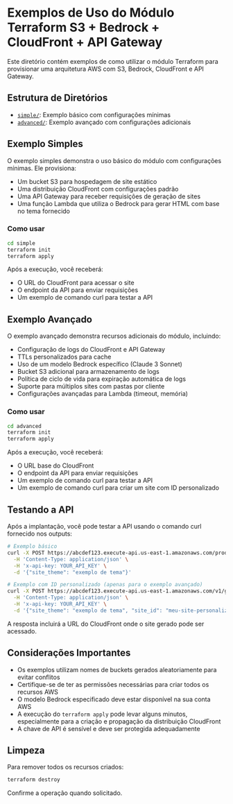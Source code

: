 # Exemplos de Uso do Módulo Terraform S3 + Bedrock + CloudFront + API Gateway

Este diretório contém exemplos de como utilizar o módulo Terraform para provisionar uma arquitetura AWS com S3, Bedrock, CloudFront e API Gateway.

## Estrutura de Diretórios

- [`simple/`](./simple/): Exemplo básico com configurações mínimas
- [`advanced/`](./advanced/): Exemplo avançado com configurações adicionais

## Exemplo Simples

O exemplo simples demonstra o uso básico do módulo com configurações mínimas. Ele provisiona:

- Um bucket S3 para hospedagem de site estático
- Uma distribuição CloudFront com configurações padrão
- Uma API Gateway para receber requisições de geração de sites
- Uma função Lambda que utiliza o Bedrock para gerar HTML com base no tema fornecido

### Como usar

```bash
cd simple
terraform init
terraform apply
```

Após a execução, você receberá:
- O URL do CloudFront para acessar o site
- O endpoint da API para enviar requisições
- Um exemplo de comando curl para testar a API

## Exemplo Avançado

O exemplo avançado demonstra recursos adicionais do módulo, incluindo:

- Configuração de logs do CloudFront e API Gateway
- TTLs personalizados para cache
- Uso de um modelo Bedrock específico (Claude 3 Sonnet)
- Bucket S3 adicional para armazenamento de logs
- Política de ciclo de vida para expiração automática de logs
- Suporte para múltiplos sites com pastas por cliente
- Configurações avançadas para Lambda (timeout, memória)

### Como usar

```bash
cd advanced
terraform init
terraform apply
```

Após a execução, você receberá:
- O URL base do CloudFront
- O endpoint da API para enviar requisições
- Um exemplo de comando curl para testar a API
- Um exemplo de comando curl para criar um site com ID personalizado

## Testando a API

Após a implantação, você pode testar a API usando o comando curl fornecido nos outputs:

```bash
# Exemplo básico
curl -X POST https://abcdef123.execute-api.us-east-1.amazonaws.com/prod/generate-site \
  -H 'Content-Type: application/json' \
  -H 'x-api-key: YOUR_API_KEY' \
  -d '{"site_theme": "exemplo de tema"}'

# Exemplo com ID personalizado (apenas para o exemplo avançado)
curl -X POST https://abcdef123.execute-api.us-east-1.amazonaws.com/v1/generate-site \
  -H 'Content-Type: application/json' \
  -H 'x-api-key: YOUR_API_KEY' \
  -d '{"site_theme": "exemplo de tema", "site_id": "meu-site-personalizado"}'
```

A resposta incluirá a URL do CloudFront onde o site gerado pode ser acessado.

## Considerações Importantes

- Os exemplos utilizam nomes de buckets gerados aleatoriamente para evitar conflitos
- Certifique-se de ter as permissões necessárias para criar todos os recursos AWS
- O modelo Bedrock especificado deve estar disponível na sua conta AWS
- A execução do `terraform apply` pode levar alguns minutos, especialmente para a criação e propagação da distribuição CloudFront
- A chave de API é sensível e deve ser protegida adequadamente

## Limpeza

Para remover todos os recursos criados:

```bash
terraform destroy
```

Confirme a operação quando solicitado.
